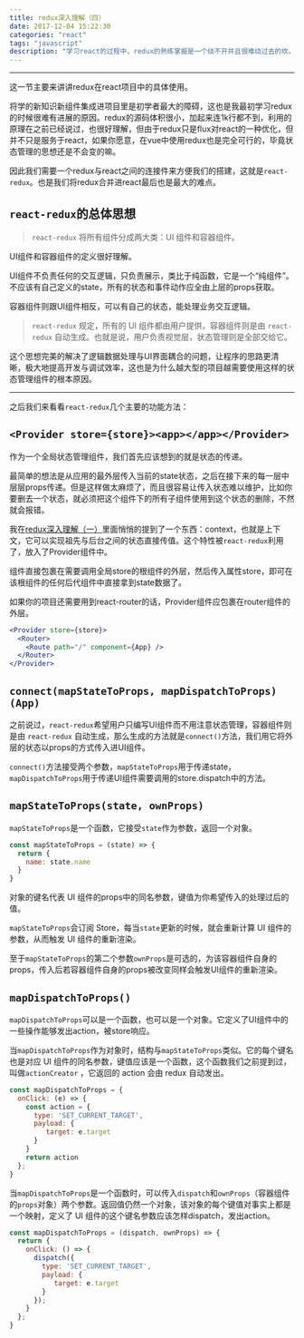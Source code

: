 ```yaml
---
title: redux深入理解（四）
date: 2017-12-04 15:22:30
categories: "react"
tags: "javascript"
description: "学习react的过程中，redux的熟练掌握是一个绕不开并且很难绕过去的坎。接触react已经有一段时间了，甚至连一些小项目都用react做了不少了，但redux的使用上还是有诸多不理解不熟练的地方。正好有很长一段时间没有更过博客了，就从这里着手，增强一下自己的理解。"
---
```


---

这一节主要来讲讲redux在react项目中的具体使用。

将学的新知识新组件集成进项目里是初学者最大的障碍，这也是我最初学习redux的时候很难有进展的原因。redux的源码体积很小，加起来连1k行都不到，利用的原理在之前已经说过，也很好理解，但由于redux只是flux对react的一种优化，但并不只是服务于react，如果你愿意，在vue中使用redux也是完全可行的，毕竟状态管理的思想还是不会变的嘛。

因此我们需要一个redux与react之间的连接件来方便我们的搭建，这就是`react-redux`。也是我们将redux合并进react最后也是最大的难点。

## `react-redux`的总体思想

> `react-redux` 将所有组件分成两大类：UI 组件和容器组件。

UI组件和容器组件的定义很好理解。

UI组件不负责任何的交互逻辑，只负责展示，类比于纯函数，它是一个“纯组件”。不应该有自己定义的state，所有的状态和事件动作应全由上层的props获取。

容器组件则跟UI组件相反，可以有自己的状态，能处理业务交互逻辑。

> `react-redux` 规定，所有的 UI 组件都由用户提供，容器组件则是由 `react-redux` 自动生成。也就是说，用户负责视觉层，状态管理则是全部交给它。

这个思想完美的解决了逻辑数据处理与UI界面耦合的问题，让程序的思路更清晰，极大地提高开发与调试效率，这也是为什么越大型的项目越需要使用这样的状态管理组件的根本原因。

------

之后我们来看看`react-redux`几个主要的功能方法：

## `<Provider store={store}><app></app></Provider>`

作为一个全局状态管理组件，我们首先应该想到的就是状态的传递。

最简单的想法是从应用的最外层传入当前的state状态，之后在接下来的每一层中层层props传递。但是这样做太麻烦了，而且很容易让传入状态难以维护，比如你要删去一个状态，就必须把这个组件下的所有子组件使用到这个状态的删除，不然就会报错。

我在[redux深入理解（一）](http://kelekexiao.cn/2017/11/30/redux%E6%B7%B1%E5%85%A5%E7%90%86%E8%A7%A3%EF%BC%88%E4%B8%80%EF%BC%89/)里面悄悄的提到了一个东西：context，也就是上下文，它可以实现祖先与后台之间的状态直接传值。这个特性被`react-redux`利用了，放入了Provider组件中。

<Provider>组件直接包裹在需要调用全局store的根组件的外层，然后传入属性store，即可在该根组件的任何后代组件中直接拿到state数据了。

如果你的项目还需要用到react-router的话，Provider组件应包裹在router组件的外层。

```jsx
<Provider store={store}>
  <Router>
    <Route path="/" component={App} />
  </Router>
</Provider>
```



## `connect(mapStateToProps, mapDispatchToProps)(App)`

之前说过，`react-redux`希望用户只编写UI组件而不用注意状态管理，容器组件则是由 `react-redux` 自动生成，那么生成的方法就是`connect()`方法，我们用它将外层的状态以props的方式传入进UI组件。

`connect()`方法接受两个参数，`mapStateToProps`用于传递state，`mapDispatchToProps`用于传递UI组件需要调用的store.dispatch中的方法。

## `mapStateToProps(state, ownProps)`

`mapStateToProps`是一个函数，它接受`state`作为参数，返回一个对象。

```js
const mapStateToProps = (state) => {
  return {
    name: state.name
  }
}
```

对象的键名代表 UI 组件的props中的同名参数，键值为你希望传入的处理过后的值。

`mapStateToProps`会订阅 Store，每当`state`更新的时候，就会重新计算 UI 组件的参数，从而触发 UI 组件的重新渲染。

至于`mapStateToProps`的第二个参数`ownProps`是可选的，为该容器组件自身的props，传入后若容器组件自身的props被改变同样会触发UI组件的重新渲染。

## `mapDispatchToProps()`

`mapDispatchToProps`可以是一个函数，也可以是一个对象。它定义了UI组件中的一些操作能够发出action，被store响应。

当`mapDispatchToProps`作为对象时，结构与`mapStateToProps`类似。它的每个键名也是对应 UI 组件的同名参数，键值应该是一个函数，这个函数我们之前提到过，叫做`actionCreator` ，它返回的 action 会由 redux 自动发出。

```jsx
const mapDispatchToProps = {
  onClick: (e) => {
    const action = {
      type: 'SET_CURRENT_TARGET',
      payload: {
         target: e.target       
      }
    }
    return action
  };
}
```

当`mapDispatchToProps`是一个函数时，可以传入`dispatch`和`ownProps`（容器组件的`props`对象）两个参数。返回值仍然一个对象，该对象的每个键值对事实上都是一个映射，定义了 UI 组件的这个键名参数应该怎样dispatch，发出action。

```jsx
const mapDispatchToProps = (dispatch, ownProps) => {
  return {
    onClick: () => {
      dispatch({
        type: 'SET_CURRENT_TARGET',
        payload: {
           target: e.target       
        }
      });
    }
  };
}
```

